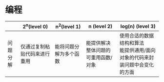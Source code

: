 # 编程

| | 2<sup>n</sup>(level 0) | n<sup>2</sup>(level 1) | n (level 2) | log(n) (level 3) |
| -- | -- | -- | -- | -- |
| 问题分解 | 仅通过复制粘贴代码来进行重用 | 能将问题分解为多个函数 | 能提供解决整体问题的可重用函数/对象 | 使用合适的数据结构和算法<br/>能提供通用/面向对象的代码来封装问题中会变化的方面 |